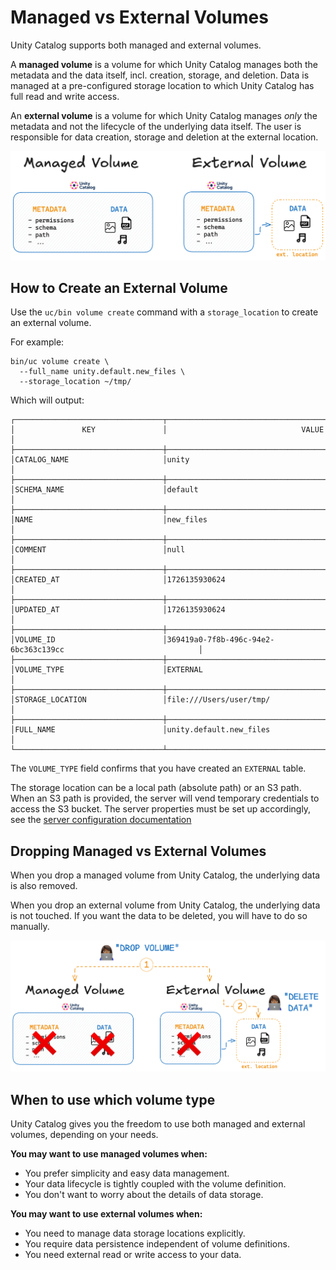 # Managed vs External Volumes

Unity Catalog supports both managed and external volumes.

A **managed volume** is a volume for which Unity Catalog manages both the metadata and the data itself, incl. creation, storage, and deletion. Data is managed at a pre-configured storage location to which Unity Catalog has full read and write access.

An **external volume** is a volume for which Unity Catalog manages _only_ the metadata and not the lifecycle of the underlying data itself. The user is responsible for data creation, storage and deletion at the external location.

![Managed vs External volumes](../../assets/images/uc_managed_external_volumes_bg.png)

## How to Create an External Volume

Use the `uc/bin volume create` command with a `storage_location` to create an external volume.

For example:

```
bin/uc volume create \
  --full_name unity.default.new_files \
  --storage_location ~/tmp/
```

Which will output:

```
┌─────────────────────────────────┬──────────────────────────────────────────────────────────────────┐
│               KEY               │                              VALUE                               │
├─────────────────────────────────┼──────────────────────────────────────────────────────────────────┤
│CATALOG_NAME                     │unity                                                             │
├─────────────────────────────────┼──────────────────────────────────────────────────────────────────┤
│SCHEMA_NAME                      │default                                                           │
├─────────────────────────────────┼──────────────────────────────────────────────────────────────────┤
│NAME                             │new_files                                                         │
├─────────────────────────────────┼──────────────────────────────────────────────────────────────────┤
│COMMENT                          │null                                                              │
├─────────────────────────────────┼──────────────────────────────────────────────────────────────────┤
│CREATED_AT                       │1726135930624                                                     │
├─────────────────────────────────┼──────────────────────────────────────────────────────────────────┤
│UPDATED_AT                       │1726135930624                                                     │
├─────────────────────────────────┼──────────────────────────────────────────────────────────────────┤
│VOLUME_ID                        │369419a0-7f8b-496c-94e2-6bc363c139cc                              │
├─────────────────────────────────┼──────────────────────────────────────────────────────────────────┤
│VOLUME_TYPE                      │EXTERNAL                                                          │
├─────────────────────────────────┼──────────────────────────────────────────────────────────────────┤
│STORAGE_LOCATION                 │file:///Users/user/tmp/                                       │
├─────────────────────────────────┼──────────────────────────────────────────────────────────────────┤
│FULL_NAME                        │unity.default.new_files                                           │
└─────────────────────────────────┴──────────────────────────────────────────────────────────────────┘

```

The `VOLUME_TYPE` field confirms that you have created an `EXTERNAL` table.

The storage location can be a local path (absolute path) or an S3 path. When an S3 path is provided, the server will vend temporary credentials to access the S3 bucket. The server properties must be set up accordingly, see the [server configuration documentation](../../usage/server.md)

## Dropping Managed vs External Volumes

When you drop a managed volume from Unity Catalog, the underlying data is also removed.

When you drop an external volume from Unity Catalog, the underlying data is not touched. If you want the data to be deleted, you will have to do so manually.

![Dropping Managed vs External volumes](../../assets/images/uc_managed_external_volumes_drop_bg.png)

## When to use which volume type

Unity Catalog gives you the freedom to use both managed and external volumes, depending on your needs.

**You may want to use managed volumes when:**

- You prefer simplicity and easy data management.
- Your data lifecycle is tightly coupled with the volume definition.
- You don't want to worry about the details of data storage.

**You may want to use external volumes when:**

- You need to manage data storage locations explicitly.
- You require data persistence independent of volume definitions.
- You need external read or write access to your data.
